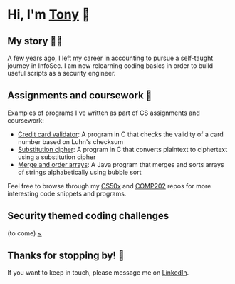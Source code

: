 # Hi, I'm [Tony](https://www.linkedin.com/in/tonykliu/) 👋
<!-- ![My picture](/profile/img/headshot-200px.jpg) -->

## My story 👨‍💻
A few years ago, I left my career in accounting to pursue a self-taught journey in InfoSec. I am now relearning coding basics in order to build useful scripts as a security engineer.

## Assignments and coursework 💭
Examples of programs I've written as part of CS assignments and coursework:
- [Credit card validator](https://github.com/reluctantHero21/cs50x/blob/main/c/credit/readme.md): A program in C that checks the validity of a card number based on Luhn's checksum
- [Substitution cipher](https://github.com/reluctantHero21/cs50x/blob/main/c/substitution/readme.md): A program in C that converts plaintext to ciphertext using a substitution cipher
- [Merge and order arrays](https://github.com/reluctantHero21/comp202/tree/main/java/array-merge-sort): A Java program that merges and sorts arrays of strings alphabetically using bubble sort

Feel free to browse through my [CS50x](https://github.com/reluctantHero21/cs50x) and [COMP202](https://github.com/reluctantHero21/comp202) repos for more interesting code snippets and programs.

## Security themed coding challenges
(to come)
[~](https://github.com/gracenolan/Notes/blob/master/interview-study-notes-for-security-engineering.md#security-themed-coding-challenges)

## Thanks for stopping by! 🙏
If you want to keep in touch, please message me on [LinkedIn](https://www.linkedin.com/in/tonykliu/).
